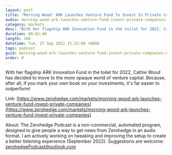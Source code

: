 ```yaml
---
layout: post
title: "Morning Wood: ARK Launches Venture Fund To Invest In Private Companies"
audio: morning-wood-ark-launches-venture-fund-invest-private-companies-0
category: markets
desc: "With her flagship ARK Innovation Fund in the toilet for 2022, Cathie Wood has decided to move to the more opaque world of venture capital. Because, after all, if you mark your own book on your investments, it's far easier to outperform!"
duration: 00:02:40
length: 160
datetime: Tue, 27 Sep 2022 15:25:00 +0000
tags: podcast
guid: morning-wood-ark-launches-venture-fund-invest-private-companies-0
order: 0
---
```

With her flagship ARK Innovation Fund in the toilet for 2022, Cathie Wood has decided to move to the more opaque world of venture capital. Because, after all, if you mark your own book on your investments, it's far easier to outperform!

Link: [https://www.zerohedge.com/markets/morning-wood-ark-launches-venture-fund-invest-private-companies](https://www.zerohedge.com/markets/morning-wood-ark-launches-venture-fund-invest-private-companies)

About: The Zerohedge Podcast is a non-commercial, automated program, designed to give people a way to get news from Zerohedge in an audio format.  I am actively working on tweaking and improving the setup to create a better listening experience (September 2022).  Suggestions are welcome: [zerohedgePodcast@outlook.com](mailto:zerohedgePodcast@outlook.com)